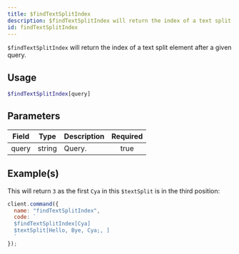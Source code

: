 ```yaml
---
title: $findTextSplitIndex
description: $findTextSplitIndex will return the index of a text split element after a given query.
id: findTextSplitIndex
---
```


`$findTextSplitIndex` will return the index of a text split element after a given query.

## Usage

```php
$findTextSplitIndex[query]
```

## Parameters

| Field | Type   | Description | Required |
| ----- | ------ | ----------- | :------: |
| query | string | Query.      |   true   |

## Example(s)

This will return `3` as the first `Cya` in this `$textSplit` is in the third position:

```javascript
client.command({
  name: "findTextSplitIndex",
  code: `
  $findTextSplitIndex[Cya]
  $textSplit[Hello, Bye, Cya;, ]
  `
});
```
